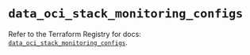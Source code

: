 # `data_oci_stack_monitoring_configs`

Refer to the Terraform Registry for docs: [`data_oci_stack_monitoring_configs`](https://registry.terraform.io/providers/hashicorp/oci/7.19.0/docs/data-sources/stack_monitoring_configs).
